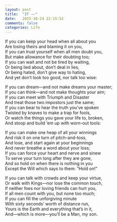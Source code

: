 ```yaml
---
layout: post
title:  "If ——"
date:   2015-10-24 22:15:52
comments: false
categories: Life
---
```


If you can keep your head when all about you  
 Are losing theirs and blaming it on you,  
If you can trust yourself when all men doubt you,  
  But make allowance for their doubting too;  
If you can wait and not be tired by waiting,  
  Or being lied about, don’t deal in lies,  
Or being hated, don’t give way to hating,  
  And yet don’t look too good, nor talk too wise:  

If you can dream—and not make dreams your master;  
  If you can think—and not make thoughts your aim;  
If you can meet with Triumph and Disaster  
  And treat those two impostors just the same;  
If you can bear to hear the truth you've spoken  
  Twisted by knaves to make a trap for fools,  
Or watch the things you gave your life to, broken,  
  And stoop and build ’em up with worn-out tools:  

If you can make one heap of all your winnings  
  And risk it on one turn of pitch-and-toss,  
And lose, and start again at your beginnings  
  And never breathe a word about your loss;  
If you can force your heart and nerve and sinew  
  To serve your turn long after they are gone,  
And so hold on when there is nothing in you  
  Except the Will which says to them: “Hold on!”  

If you can talk with crowds and keep your virtue,  
  Or walk with Kings—nor lose the common touch,  
If neither foes nor loving friends can hurt you,  
  If all men count with you, but none too much;  
If you can fill the unforgiving minute  
  With sixty seconds’ worth of distance run,  
Yours is the Earth and everything that’s in it,  
 And—which is more—you’ll be a Man, my son.  
